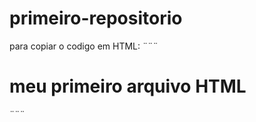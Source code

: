 # primeiro-repositorio

para copiar o codigo em HTML:
¨¨¨
<html>
  <h1>meu primeiro arquivo HTML</h1>
  </html>
  ¨¨¨
